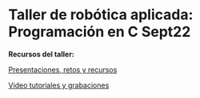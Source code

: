 # Taller de robótica aplicada: Programación en C Sept22
 **Recursos del taller:**

 [Presentaciones, retos y recursos](https://drive.google.com/drive/folders/1Kz8Q_34UhYexJvsuoQhe98OM-8a8WWCL?usp=sharing)
 
 [Video tutoriales y grabaciones](https://youtube.com/playlist?list=PLJdqQjsB2gwI1J3B734cyQvqrOONk7hCV)